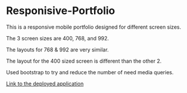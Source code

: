 # Responisive-Portfolio
This is a responsive mobile portfolio designed for different screen sizes.

The 3 screen sizes are 400, 768, and 992. 

The layouts for 768 & 992 are very similar.

The layout for the 400 sized screen is different than the other 2.

Used bootstrap to try and reduce the number of need media queries.

[Link to the deployed application](https://duffieldml.github.io/Mobile-Responsive-Portfolio/)
